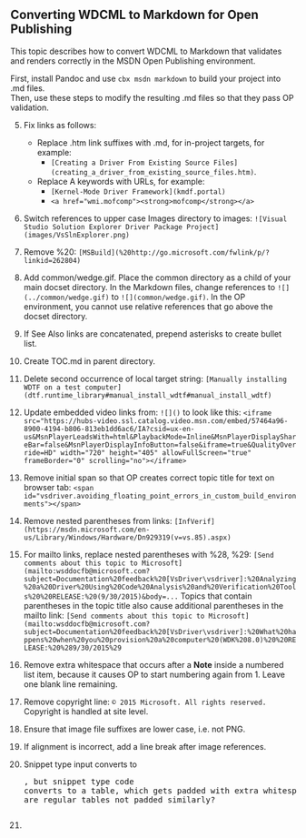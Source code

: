 Converting WDCML to Markdown for Open Publishing
--------------------------

This topic describes how to convert WDCML to Markdown that validates and renders correctly in the MSDN Open Publishing environment.

First, install Pandoc and use `cbx msdn markdown` to build your project into .md files.  
Then, use these steps to modify the resulting .md files so that they pass OP validation.

5. Fix links as follows:
	* Replace .htm link suffixes with .md, for in-project targets, for example:
		* `[Creating a Driver From Existing Source Files](creating_a_driver_from_existing_source_files.htm)`.  
	* Replace A keywords with URLs, for example:
		* `[Kernel-Mode Driver Framework](kmdf.portal)`
		* `<a href="wmi.mofcomp"><strong>mofcomp</strong></a>`

1. Switch references to upper case Images directory to images: `![Visual Studio Solution Explorer Driver Package Project](images/VsSlnExplorer.png)`

3. Remove %20: `[MSBuild](%20http://go.microsoft.com/fwlink/p/?linkid=262804)`

4. Add common/wedge.gif.  Place the common directory as a child of your main docset directory.  In the Markdown files, change references to `![](../common/wedge.gif)` to `![](common/wedge.gif)`.  In the OP environment, you cannot use relative references that go above the docset directory.

6. If See Also links are concatenated, prepend asterisks to create bullet list.

7. Create TOC.md in parent directory.

8. Delete second occurrence of local target string: `[Manually installing WDTF on a test computer](dtf.runtime_library#manual_install_wdtf#manual_install_wdtf)`

9. Update embedded video links from: `![]()`
to look like this: `<iframe src="https://hubs-video.ssl.catalog.video.msn.com/embed/57464a96-8900-4194-b806-813eb1dd6ac6/IA?csid=ux-en-us&MsnPlayerLeadsWith=html&PlaybackMode=Inline&MsnPlayerDisplayShareBar=false&MsnPlayerDisplayInfoButton=false&iframe=true&QualityOverride=HD" width="720" height="405" allowFullScreen="true" frameBorder="0" scrolling="no"></iframe>` 

10. Remove initial span so that OP creates correct topic title for text on browser tab: `<span id="vsdriver.avoiding_floating_point_errors_in_custom_build_environments"></span>`

11. Remove nested parentheses from links: `[InfVerif](https://msdn.microsoft.com/en-us/Library/Windows/Hardware/Dn929319(v=vs.85).aspx)`

12. For mailto links, replace nested parentheses with %28, %29: `[Send comments about this topic to Microsoft](mailto:wsddocfb@microsoft.com?subject=Documentation%20feedback%20[VsDriver\vsdriver]:%20Analyzing%20a%20Driver%20Using%20Code%20Analysis%20and%20Verification%20Tools%20%20RELEASE:%20(9/30/2015)&body=...` Topics that contain parentheses in the topic title also cause additional parentheses in the mailto link: `[Send comments about this topic to Microsoft](mailto:wsddocfb@microsoft.com?subject=Documentation%20feedback%20[VsDriver\vsdriver]:%20What%20happens%20when%20you%20provision%20a%20computer%20(WDK%208.0)%20%20RELEASE:%20%289/30/2015%29`

14. Remove extra whitespace that occurs after a **Note** inside a numbered list item, because it causes OP to start numbering again from 1. Leave one blank line remaining.

15. Remove copyright line: `© 2015 Microsoft. All rights reserved.`
	Copyright is handled at site level.

16. Ensure that image file suffixes are lower case, i.e. not PNG.

17. If alignment is incorrect, add a line break after image references.

18. Snippet type input converts to <pre>, but snippet type code converts to a table, which gets padded with extra whitespace.  TBD: why are regular tables not padded similarly?
19. 

